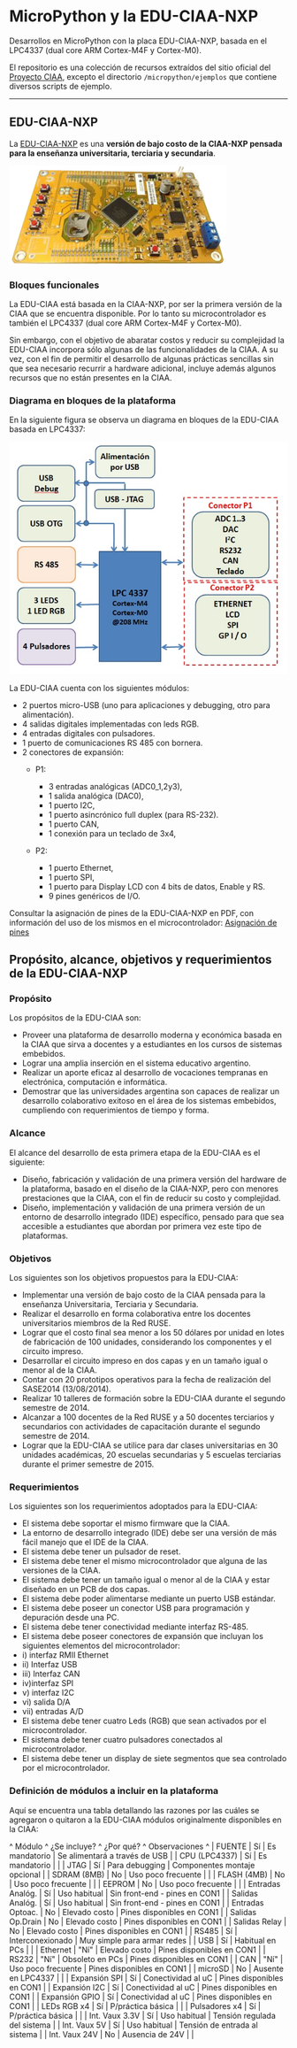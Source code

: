 # MicroPython y la EDU-CIAA-NXP

Desarrollos en MicroPython con la placa EDU-CIAA-NXP, basada en el LPC4337 (dual core ARM Cortex-M4F y Cortex-M0).

El repositorio es una colección de recursos extraídos del sitio oficial del [Proyecto CIAA](https://www.proyecto-ciaa.com.ar/index.html), excepto el directorio `/micropython/ejemplos` que contiene diversos scripts de ejemplo.

---

## EDU-CIAA-NXP

La [EDU-CIAA-NXP](https://www.proyecto-ciaa.com.ar/devwiki/doku.php%3Fid=desarrollo:edu-ciaa:edu-ciaa-nxp.html) es una **versión de bajo costo de la CIAA-NXP pensada para la enseñanza universitaria, terciaria y secundaria**.

![](./edu-ciaa-nxp.png)

### Bloques funcionales

La EDU-CIAA está basada en la CIAA-NXP, por ser la primera versión de la CIAA que se encuentra disponible. Por lo tanto su microcontrolador es también el LPC4337 (dual core ARM Cortex-M4F y Cortex-M0).

Sin embargo, con el objetivo de abaratar costos y reducir su complejidad la EDU-CIAA incorpora sólo algunas de las funcionalidades de la CIAA. A su vez, con el fin de permitir el desarrollo de algunas prácticas sencillas sin que sea necesario recurrir a hardware adicional, incluye además algunos recursos que no están presentes en la CIAA.

### Diagrama en bloques de la plataforma

En la siguiente figura se observa un diagrama en bloques de la EDU-CIAA basada en LPC4337:

![](./diagrama_en_bloques.jpg)

La EDU-CIAA cuenta con los siguientes módulos:

* 2 puertos micro-USB (uno para aplicaciones y debugging, otro para alimentación).
* 4 salidas digitales implementadas con leds RGB.
* 4 entradas digitales con pulsadores.
* 1 puerto de comunicaciones RS 485 con bornera.
* 2 conectores de expansión:
    * P1:
        * 3 entradas analógicas (ADC0_1,2y3),
        * 1 salida analógica (DAC0),
        * 1 puerto I2C,
        * 1 puerto asincrónico full duplex (para RS-232).
        * 1 puerto CAN,
        * 1 conexión para un teclado de 3x4,

    * P2:
        * 1 puerto Ethernet,
        * 1 puerto SPI,
        * 1 puerto para Display LCD con 4 bits de datos, Enable y RS.
        * 9 pines genéricos de I/O.

Consultar la asignación de pines de la EDU-CIAA-NXP en PDF, con información del uso de los mismos en el microcontrolador: [Asignación de pines](./Pinout.pdf)

## Propósito, alcance, objetivos y requerimientos de la EDU-CIAA-NXP

### Propósito

Los propósitos de la EDU-CIAA son:

* Proveer una plataforma de desarrollo moderna y económica basada en la CIAA que sirva a docentes y a estudiantes en los cursos de sistemas embebidos.
* Lograr una amplia inserción en el sistema educativo argentino.
* Realizar un aporte eficaz al desarrollo de vocaciones tempranas en electrónica, computación e informática.
* Demostrar que las universidades argentina son capaces de realizar un desarrollo colaborativo exitoso en el área de los sistemas embebidos, cumpliendo con requerimientos de tiempo y forma.

### Alcance

El alcance del desarrollo de esta primera etapa de la EDU-CIAA es el siguiente:

* Diseño, fabricación y validación de una primera versión del hardware de la plataforma, basado en el diseño de la CIAA-NXP, pero con menores prestaciones que la CIAA, con el fin de reducir su costo y complejidad.
* Diseño, implementación y validación de una primera versión de un entorno de desarrollo integrado (IDE) específico, pensado para que sea accesible a estudiantes que abordan por primera vez este tipo de plataformas.

### Objetivos

Los siguientes son los objetivos propuestos para la EDU-CIAA:

* Implementar una versión de bajo costo de la CIAA pensada para la enseñanza Universitaria, Terciaria y Secundaria.
* Realizar el desarrollo en forma colaborativa entre los docentes universitarios miembros de la Red RUSE.
* Lograr que el costo final sea menor a los 50 dólares por unidad en lotes de fabricación de 100 unidades, considerando los componentes y el circuito impreso.
* Desarrollar el circuito impreso en dos capas y en un tamaño igual o menor al de la CIAA.
* Contar con 20 prototipos operativos para la fecha de realización del SASE2014 (13/08/2014).
* Realizar 10 talleres de formación sobre la EDU-CIAA durante el segundo semestre de 2014.
* Alcanzar a 100 docentes de la Red RUSE y a 50 docentes terciarios y secundarios con actividades de capacitación durante el segundo semestre de 2014.
* Lograr que la EDU-CIAA se utilice para dar clases universitarias en 30 unidades académicas, 20 escuelas secundarias y 5 escuelas terciarias durante el primer semestre de 2015.

### Requerimientos

Los siguientes son los requerimientos adoptados para la EDU-CIAA:

* El sistema debe soportar el mismo firmware que la CIAA.
* La entorno de desarrollo integrado (IDE) debe ser una versión de más fácil manejo que el IDE de la CIAA.
* El sistema debe tener un pulsador de reset.
* El sistema debe tener el mismo microcontrolador que alguna de las versiones de la CIAA.
* El sistema debe tener un tamaño igual o menor al de la CIAA y estar diseñado en un PCB de dos capas.
* El sistema debe poder alimentarse mediante un puerto USB estándar.
* El sistema debe poseer un conector USB para programación y depuración desde una PC.
* El sistema debe tener conectividad mediante interfaz RS-485.
* El sistema debe poseer conectores de expansión que incluyan los siguientes elementos del microcontrolador:
* i) interfaz RMII Ethernet
* ii) Interfaz USB
* iii) Interfaz CAN
* iv)interfaz SPI
* v) interfaz I2C
* vi) salida D/A
* vii) entradas A/D
* El sistema debe tener cuatro Leds (RGB) que sean activados por el microcontrolador.
* El sistema debe tener cuatro pulsadores conectados al microcontrolador.
* El sistema debe tener un display de siete segmentos que sea controlado por el microcontrolador.

### Definición de módulos a incluir en la plataforma

Aquí se encuentra una tabla detallando las razones por las cuáles se agregaron o quitaron a la EDU-CIAA módulos originalmente disponibles en la CIAA:


^ Módulo           ^  ¿Se incluye? ^ ¿Por qué?          ^ Observaciones                 ^
| FUENTE           |       Sí  	   | Es mandatorio      | Se alimentará a través de USB |
| CPU (LPC4337)	   |       Sí	   | Es mandatorio      |                               |
| JTAG	           |       Sí      | Para debugging     | Componentes montaje opcional  |
| SDRAM (8MB)      |       No	   | Uso poco frecuente |                               |
| FLASH (4MB)      |       No	   | Uso poco frecuente |                               |
| EEPROM           |       No	   | Uso poco frecuente |                               |
| Entradas Analóg. |	   Sí	   | Uso habitual       | Sin front-end - pines en CON1 |
| Salidas Analóg.  |	   Sí	   | Uso habitual       | Sin front-end - pines en CON1 |
| Entradas Optoac. |       No	   | Elevado costo      | Pines disponibles en CON1     |
| Salidas Op.Drain |       No	   | Elevado costo      | Pines disponibles en CON1     |
| Salidas Relay    |       No	   | Elevado costo      | Pines disponibles en CON1     |
| RS485	           |       Sí      | Interconexionado   | Muy simple para armar redes   |
| USB              |       Sí      | Habitual en PCs	|                               |
| Ethernet         |      "Ní"	   | Elevado costo      | Pines disponibles en CON1     |
| RS232	           |      "Ní"     | Obsoleto en PCs    | Pines disponibles en CON1     |
| CAN              |      "Ní"	   | Uso poco frecuente | Pines disponibles en CON1     |
| microSD          |       No      | Ausente en LPC4337 |                               |
| Expansión SPI	   |       Sí      | Conectividad al uC	| Pines disponibles en CON1     |
| Expansión I2C	   |       Sí      | Conectividad al uC	| Pines disponibles en CON1     |
| Expansión GPIO   |       Sí      | Conectividad al uC	| Pines disponibles en CON1     |
| LEDs RGB x4      |       Sí      | P/práctica básica  |	                        |
| Pulsadores x4    |       Sí      | P/práctica básica  |	                        |
| Int. Vaux 3.3V   |       Sí      | Uso habitual       | Tensión regulada del sistema  |
| Int. Vaux 5V	   |       Sí      | Uso habitual       | Tensión de entrada al sistema |
| Int. Vaux 24V	   |       No	   | Ausencia de 24V    |                               |
